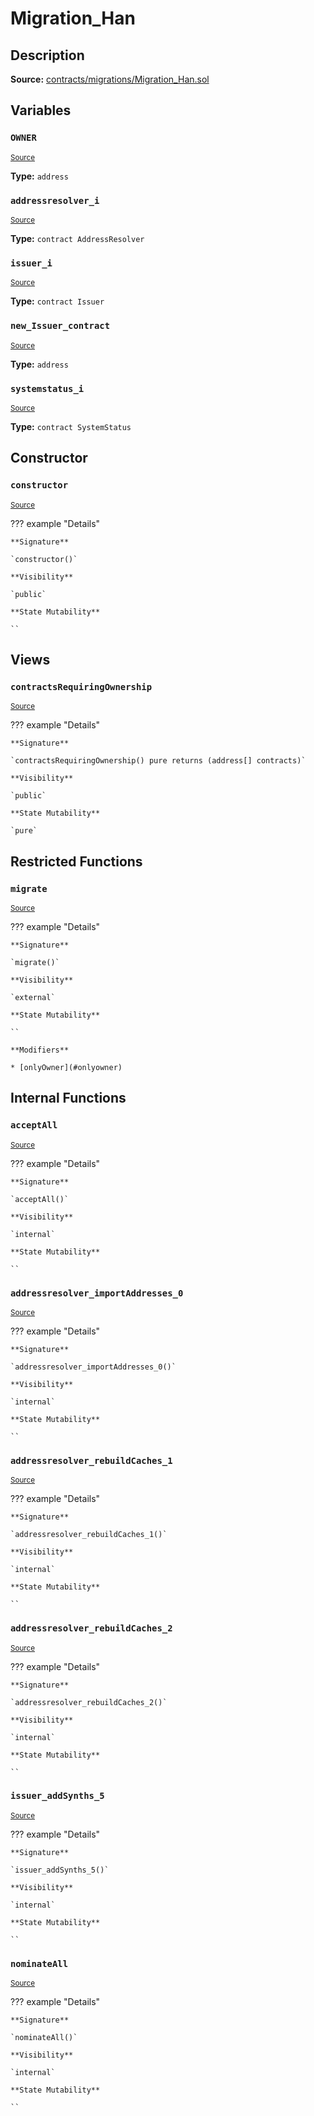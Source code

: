 # Migration_Han

## Description

**Source:** [contracts/migrations/Migration_Han.sol](https://github.com/Synthetixio/synthetix/tree/v2.102.0/contracts/migrations/Migration_Han.sol)

## Variables

### `OWNER`

<sub>[Source](https://github.com/Synthetixio/synthetix/tree/v2.102.0/contracts/migrations/Migration_Han.sol#L18)</sub>

**Type:** `address`

### `addressresolver_i`

<sub>[Source](https://github.com/Synthetixio/synthetix/tree/v2.102.0/contracts/migrations/Migration_Han.sol#L25)</sub>

**Type:** `contract AddressResolver`

### `issuer_i`

<sub>[Source](https://github.com/Synthetixio/synthetix/tree/v2.102.0/contracts/migrations/Migration_Han.sol#L29)</sub>

**Type:** `contract Issuer`

### `new_Issuer_contract`

<sub>[Source](https://github.com/Synthetixio/synthetix/tree/v2.102.0/contracts/migrations/Migration_Han.sol#L36)</sub>

**Type:** `address`

### `systemstatus_i`

<sub>[Source](https://github.com/Synthetixio/synthetix/tree/v2.102.0/contracts/migrations/Migration_Han.sol#L27)</sub>

**Type:** `contract SystemStatus`

## Constructor

### `constructor`

<sub>[Source](https://github.com/Synthetixio/synthetix/tree/v2.102.0/contracts/migrations/Migration_Han.sol#L38)</sub>

??? example "Details"

    **Signature**

    `constructor()`

    **Visibility**

    `public`

    **State Mutability**

    ``

## Views

### `contractsRequiringOwnership`

<sub>[Source](https://github.com/Synthetixio/synthetix/tree/v2.102.0/contracts/migrations/Migration_Han.sol#L40)</sub>

??? example "Details"

    **Signature**

    `contractsRequiringOwnership() pure returns (address[] contracts)`

    **Visibility**

    `public`

    **State Mutability**

    `pure`

## Restricted Functions

### `migrate`

<sub>[Source](https://github.com/Synthetixio/synthetix/tree/v2.102.0/contracts/migrations/Migration_Han.sol#L47)</sub>

??? example "Details"

    **Signature**

    `migrate()`

    **Visibility**

    `external`

    **State Mutability**

    ``

    **Modifiers**

    * [onlyOwner](#onlyowner)

## Internal Functions

### `acceptAll`

<sub>[Source](https://github.com/Synthetixio/synthetix/tree/v2.102.0/contracts/migrations/Migration_Han.sol#L67)</sub>

??? example "Details"

    **Signature**

    `acceptAll()`

    **Visibility**

    `internal`

    **State Mutability**

    ``

### `addressresolver_importAddresses_0`

<sub>[Source](https://github.com/Synthetixio/synthetix/tree/v2.102.0/contracts/migrations/Migration_Han.sol#L81)</sub>

??? example "Details"

    **Signature**

    `addressresolver_importAddresses_0()`

    **Visibility**

    `internal`

    **State Mutability**

    ``

### `addressresolver_rebuildCaches_1`

<sub>[Source](https://github.com/Synthetixio/synthetix/tree/v2.102.0/contracts/migrations/Migration_Han.sol#L92)</sub>

??? example "Details"

    **Signature**

    `addressresolver_rebuildCaches_1()`

    **Visibility**

    `internal`

    **State Mutability**

    ``

### `addressresolver_rebuildCaches_2`

<sub>[Source](https://github.com/Synthetixio/synthetix/tree/v2.102.0/contracts/migrations/Migration_Han.sol#L117)</sub>

??? example "Details"

    **Signature**

    `addressresolver_rebuildCaches_2()`

    **Visibility**

    `internal`

    **State Mutability**

    ``

### `issuer_addSynths_5`

<sub>[Source](https://github.com/Synthetixio/synthetix/tree/v2.102.0/contracts/migrations/Migration_Han.sol#L129)</sub>

??? example "Details"

    **Signature**

    `issuer_addSynths_5()`

    **Visibility**

    `internal`

    **State Mutability**

    ``

### `nominateAll`

<sub>[Source](https://github.com/Synthetixio/synthetix/tree/v2.102.0/contracts/migrations/Migration_Han.sol#L74)</sub>

??? example "Details"

    **Signature**

    `nominateAll()`

    **Visibility**

    `internal`

    **State Mutability**

    ``
